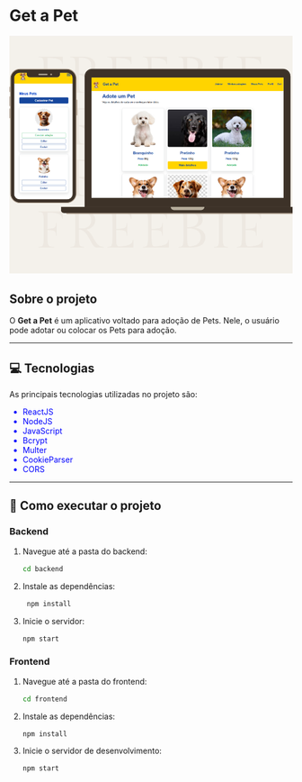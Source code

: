 
# Get a Pet

![Get a Pet Screenshot](https://github.com/paulocunha31/Get_A_Pet/blob/main/frontend/src/assets/Get_A_Pet.png?raw=true)

## Sobre o projeto
O **Get a Pet** é um aplicativo voltado para adoção de Pets. Nele, o usuário pode adotar ou colocar os Pets para adoção.

---

## :computer: Tecnologias
As principais tecnologias utilizadas no projeto são:

<ul style="color: blue;">
  <li>ReactJS</li>
  <li>NodeJS</li>
  <li>JavaScript</li>
  <li>Bcrypt</li>
  <li>Multer</li>
  <li>CookieParser</li>
  <li>CORS</li>
</ul>

---

## :rocket: Como executar o projeto

### Backend
1. Navegue até a pasta do backend:
   ```bash
   cd backend
2. Instale as dependências:
   ```bash
    npm install
4. Inicie o servidor:
   ```bash
   npm start

### Frontend
1. Navegue até a pasta do frontend:
   ```bash
   cd frontend
2. Instale as dependências:
     ```bash
   npm install
4. Inicie o servidor de desenvolvimento:
     ```bash
   npm start 
